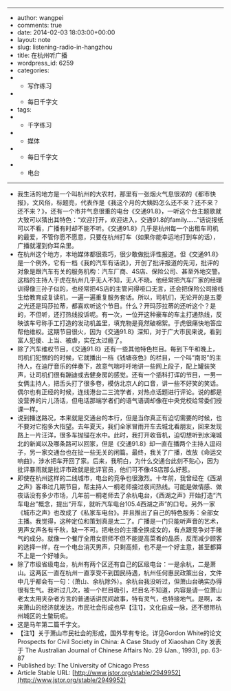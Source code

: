 - ---
- author: wangpei
- comments: true
- date: 2014-02-03 18:03:00+00:00
- layout: note
- slug: listening-radio-in-hangzhou
- title: 在杭州听广播
- wordpress_id: 6259
- categories:
- - 写作练习
- - 每日千字文
- tags:
- - 千字练习
- - 媒体
- - 每日千字文
- - 电台
- ---
- 我生活的地方是一个叫杭州的大农村，那里有一张烟火气息很浓的《都市快报》，文风俗，标题亮，代表作是《我这个月的大姨妈怎么还不来？还不来？还不来？》，还有一个市井气息很重的电台《交通91.8》，一听这个台主题歌就大致可以猜出其特色：“欢迎打开，欢迎进入，交通91.8的family……”话说报纸可以不看，广播有时却不能不听。《交通91.8》几乎是杭州每一个出租车司机的最爱，不管你愿不愿意，只要在杭州打车（如果你能幸运地打到车的话），广播就灌到你耳朵里。
- 在杭州这个地方，本地媒体都很乖巧，很少敢做批评性报道。但《交通91.8》是一个例外，它有一档《我的汽车有话说》，开创了批评报道的先河，批评的对象是跟汽车有关的服务机构：汽车厂商、4S店、保险公司、甚至外地交警。这档的主持人于虎在杭州几乎无人不知，无人不晓。他经常把汽车厂家的经理训得像三孙子似的，也经常把4S店的主管问得哑口无言，还会把保险公司接线生给教育成复读机，一遍一遍重复服务套话。所以，司机们，无论开的是五菱之光还是玛莎拉蒂，都喜欢听这个节目。什么？开玛莎拉蒂的还听这个？是的，不但听，还打热线投诉呢。有一次，一位开这种豪车的车主打通热线，反映该车号称手工打造的发动机盖里，填充物是竟然破棉絮。于虎很痛快地答应帮他维权。这期节目很火，因为《交通91.8》深知，对于广大市民来说，看到富人犯傻、上当、被虐，实在太过瘾了。
- 除了汽车维权节目，《交通91.8》还有一些其他特色栏目。每到下午和晚上，司机们犯悃的的时候，它就播出一档《钱塘夜色》的栏目，一个叫“南哥”的主持人，在迪厅音乐的伴奏下，故意气喘吁吁地讲一些网上段子，配上罐装笑声，让司机们很有蹦迪或去健身房的感觉。还有一个插科打诨的节目，一男一女俩主持人，把舌头打了很多卷，模仿北京人的口音，讲一些不好笑的笑话。偶尔也有正经的时候，连线港台二三流学者，对热点话题进行评论。说的都是没营养的片儿汤话，但电话那端学者们的语气语调却像在中央党校给常委们授课一样。
- 说到播送路况，本来就是交通台的本行，但是当你真正有迫切需要的时候，也不要对它抱多大指望。去年夏天，我们全家冒雨开车去城北看朋友，回来发现路上一片汪洋，很多车抛锚在水中。此时，我打开收音机，迫切想听到水淹城北的新闻以及哪条路可以回家，但是《交通91.8》却一直在播两个主持人逗闷子，另一家交通台也在扯一些无关的闲篇。最终，我关了广播，改放《命运交响曲》，涉水把车开回了家。后来，我明白，为什么交通台此刻不贴心，因为批评暴雨就是批评市政就是批评官员，他们可不像4S店那么好惹。
- 即使在杭州这样的二线城市，电台的竞争也很激烈。十年前，我曾经在《西湖之声》客串过几期节目，帮主持人一桐老师接过夜间热线。可能是做情感、做夜话没有多少市场，几年前一桐老师去了余杭电台，《西湖之声》开始打造“汽车电台”概念，提出“开车，就听汽车电台105.4西湖之声”的口号。另外一家《城市之声》也改成了《私家车电台》。并且推出了自己的特色服务：全部女主播。我觉得，这种定位和策划真是太二了。广播是一门只能听声音的艺术，男声女声各有千秋，缺一不可。把电台的主播全换成女的，有点跟竞争对手赌气的成分。就像一个餐厅全用女厨师不但不能提高菜肴的品质，反而减少顾客的选择一样，在一个电台消灭男声，只剩高频，也不是一个好主意，甚至都算不上是一个好噱头。
- 除了市级省级电台，杭州有两个区还有自己的区级电台：一是余杭，二是萧山。这两区一直在杭州一直享受不到国民待遇，杭州任何惠民政策出台，文件中几乎都会有一句：（萧山、余杭除外）。余杭台我没听过，但萧山台确实办得很有生气。我听过几次，被一个栏目吸引，栏目名不知道，内容是请一位萧山老太太用夹杂者方言的普通话讲民间故事，特有灵气，也特接地气。是啊，本来萧山的经济就发达，市民社会形成也早【注1】，文化自成一脉，还不想带杭州城区的土鳖玩呢。
- 这是马年第二篇千字文。
- 【注1】关于萧山市民社会的形成，国外早有专论。详见Gordon White的论文 Prospects for Civil Society in China: A Case Study of Xiaoshan City 发表于 The Australian Journal of Chinese Affairs No. 29 (Jan., 1993), pp. 63-87
- Published by: The University of Chicago Press
- Article Stable URL: [http://www.jstor.org/stable/2949952](http://www.jstor.org/stable/2949952)
